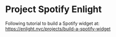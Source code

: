 # Project Spotify Enlight

Following tutorial to build a Spotify widget at: https://enlight.nyc/projects/build-a-spotify-widget
